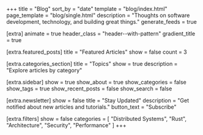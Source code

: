 +++
title = "Blog"
sort_by = "date"
template = "blog/index.html"
page_template = "blog/single.html"
description = "Thoughts on software development, technology, and building great things."
generate_feeds = true

[extra]
animate = true
header_class = "header--with-pattern"
gradient_title = true

[extra.featured_posts]
title = "Featured Articles"
show = false
count = 3

[extra.categories_section]
title = "Topics"
show = true
description = "Explore articles by category"

[extra.sidebar]
show = true
show_about = true
show_categories = false
show_tags = true
show_recent_posts = false
show_search = false

[extra.newsletter]
show = false
title = "Stay Updated"
description = "Get notified about new articles and tutorials."
button_text = "Subscribe"

[extra.filters]
show = false
categories = [
    "Distributed Systems",
    "Rust",
    "Architecture",
    "Security",
    "Performance"
]
+++
